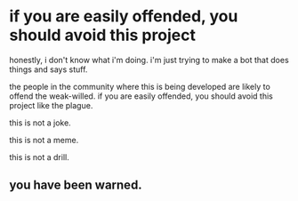 # if you are easily offended, you should avoid this project

honestly, i don't know what i'm doing. i'm just trying to make a bot that does things and says stuff.

the people in the community where this is being developed are likely to offend the weak-willed. if you are easily offended, you should avoid this project like the plague.

this is not a joke.

this is not a meme.

this is not a drill.

## you have been warned.